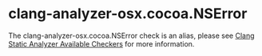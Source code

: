 clang-analyzer-osx.cocoa.NSError
================================

The clang-analyzer-osx.cocoa.NSError check is an alias, please see
[Clang Static Analyzer Available Checkers](https://clang.llvm.org/docs/analyzer/checkers.html#osx-cocoa-nserror)
for more information.
